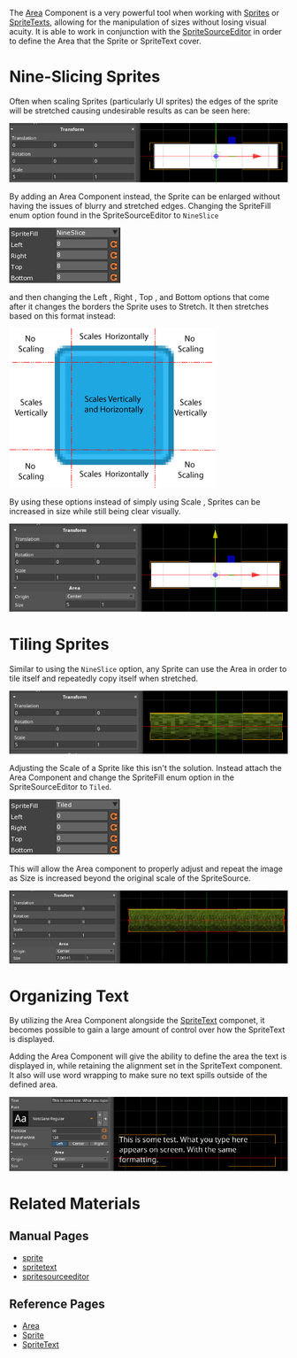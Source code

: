 The [Area](https://github.com/ZilchEngine/ZilchDocs/blob/master/code_reference/class_reference/area.md) Component is a very powerful tool when working with [Sprites](https://github.com/ZilchEngine/ZilchDocs/blob/master/zilch_editor_documentation/zilchmanual/graphics/sprites/sprite.md) or [SpriteTexts](https://github.com/ZilchEngine/ZilchDocs/blob/master/zilch_editor_documentation/zilchmanual/graphics/sprites/spritetext.md), allowing for the manipulation of sizes without losing visual acuity. It is able to work in conjunction with the [SpriteSourceEditor](https://github.com/ZilchEngine/ZilchDocs/blob/master/zilch_editor_documentation/zilchmanual/graphics/sprites/spritesourceeditor.md) in order to define the Area that the Sprite or SpriteText cover.

 # Nine-Slicing Sprites
Often when scaling Sprites (particularly UI sprites) the edges of the sprite will be stretched causing undesirable results as can be seen here:



![Stretched](https://raw.githubusercontent.com/ZilchEngine/ZilchFiles/master/doc_files/47770.png)


By adding an Area Component instead, the Sprite can be enlarged without having the issues of blurry and stretched edges. Changing the SpriteFill enum option found in the SpriteSourceEditor to `NineSlice`



![ninesliceoptions](https://raw.githubusercontent.com/ZilchEngine/ZilchFiles/master/doc_files/1150.png)


and then changing the Left , Right , Top , and Bottom  options that come after it changes the borders the Sprite uses to Stretch. It then stretches based on this format instead:



![nineslicedemo](https://raw.githubusercontent.com/ZilchEngine/ZilchFiles/master/doc_files/1151.png)


By using these options instead of simply using Scale , Sprites can be increased in size while still being clear visually.



![WithArea](https://raw.githubusercontent.com/ZilchEngine/ZilchFiles/master/doc_files/47772.png)


 # Tiling Sprites
Similar to using the `NineSlice` option, any Sprite can use the Area in order to tile itself and repeatedly copy itself when stretched. 



![TileNoArea](https://raw.githubusercontent.com/ZilchEngine/ZilchFiles/master/doc_files/47774.png)


Adjusting the Scale of a Sprite like this isn't the solution. Instead attach the Area Component and change the SpriteFill enum option in the SpriteSourceEditor to `Tiled`.



![tiledoptions](https://raw.githubusercontent.com/ZilchEngine/ZilchFiles/master/doc_files/1154.png)


This will allow the Area component to properly adjust and repeat the image as Size  is increased beyond the original scale of the SpriteSource. 



![Tiled](https://raw.githubusercontent.com/ZilchEngine/ZilchFiles/master/doc_files/47776.png)


 # Organizing Text

By utilizing the Area Component alongside the [SpriteText](https://github.com/ZilchEngine/ZilchDocs/blob/master/zilch_editor_documentation/zilchmanual/graphics/sprites/spritetext.md) componet, it becomes possible to gain a large amount of control over how the SpriteText is displayed.

Adding the Area Component will give the ability to define the area the text is displayed in, while retaining the alignment set in the SpriteText component. It also will use word wrapping to make sure no text spills outside of the defined area.



![Text](https://raw.githubusercontent.com/ZilchEngine/ZilchFiles/master/doc_files/47782.gif)


 # Related Materials
 ## Manual Pages
- [sprite](https://github.com/ZilchEngine/ZilchDocs/blob/master/zilch_editor_documentation/zilchmanual/graphics/sprites/sprite.md)
- [spritetext](https://github.com/ZilchEngine/ZilchDocs/blob/master/zilch_editor_documentation/zilchmanual/graphics/sprites/spritetext.md)
- [spritesourceeditor](https://github.com/ZilchEngine/ZilchDocs/blob/master/zilch_editor_documentation/zilchmanual/graphics/sprites/spritesourceeditor.md)

 ## Reference Pages
- [Area](https://github.com/ZilchEngine/ZilchDocs/blob/master/code_reference/class_reference/area.md)
- [Sprite](https://github.com/ZilchEngine/ZilchDocs/blob/master/code_reference/class_reference/sprite.md) 
- [SpriteText](https://github.com/ZilchEngine/ZilchDocs/blob/master/code_reference/class_reference/spritetext.md) 

 